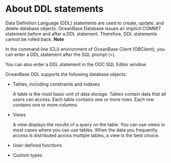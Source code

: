 About DDL statements 
=========================================



Data Definition Language (DDL) statements are used to create, update, and delete database objects. OceanBase Database issues an implicit COMMIT statement before and after a DDL statement. Therefore, DDL statements cannot be rolled back. 
**Note**



In the command line (CLI) environment of OceanBase Client (OBClient), you can enter a DDL statement after the SQL prompt (\>). 

You can also enter a DDL statement in the ODC SQL Editor window.

OceanBase DDL supports the following database objects:

* Tables, including constraints and indexes

  A table is the most basic unit of data storage. Tables contain data that all users can access. Each table contains one or more rows. Each row contains one or more columns.
  




<!-- -->

* Views

  A view displays the results of a query on the table. You can use views in most cases where you can use tables. When the data you frequently access is distributed across multiple tables, a view is the best choice.
  




<!-- -->

* User-defined functions

  

* Custom types

  



